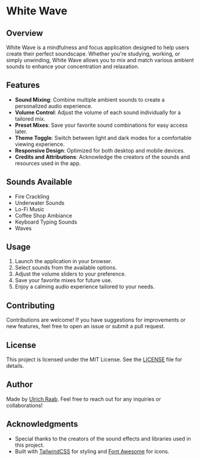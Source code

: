 # White Wave

## Overview
White Wave is a mindfulness and focus application designed to help users create their perfect soundscape. Whether you're studying, working, or simply unwinding, White Wave allows you to mix and match various ambient sounds to enhance your concentration and relaxation.

## Features
- **Sound Mixing**: Combine multiple ambient sounds to create a personalized audio experience.
- **Volume Control**: Adjust the volume of each sound individually for a tailored mix.
- **Preset Mixes**: Save your favorite sound combinations for easy access later.
- **Theme Toggle**: Switch between light and dark modes for a comfortable viewing experience.
- **Responsive Design**: Optimized for both desktop and mobile devices.
- **Credits and Attributions**: Acknowledge the creators of the sounds and resources used in the app.

## Sounds Available
- Fire Crackling
- Underwater Sounds
- Lo-Fi Music
- Coffee Shop Ambiance
- Keyboard Typing Sounds
- Waves

## Usage
1. Launch the application in your browser.
2. Select sounds from the available options.
3. Adjust the volume sliders to your preference.
4. Save your favorite mixes for future use.
5. Enjoy a calming audio experience tailored to your needs.

## Contributing
Contributions are welcome! If you have suggestions for improvements or new features, feel free to open an issue or submit a pull request.

## License
This project is licensed under the MIT License. See the [LICENSE](LICENSE) file for details.

## Author
Made by [Ulrich Raab](https://ulrichraab.eu). Feel free to reach out for any inquiries or collaborations!

## Acknowledgments
- Special thanks to the creators of the sound effects and libraries used in this project.
- Built with [TailwindCSS](https://tailwindcss.com/) for styling and [Font Awesome](https://fontawesome.com/) for icons.